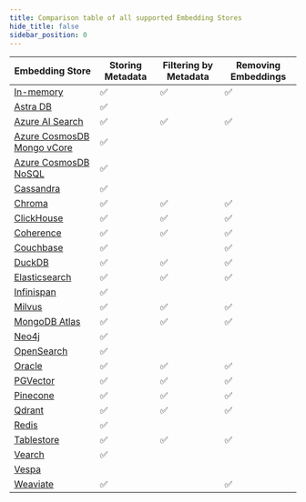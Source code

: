 ```yaml
---
title: Comparison table of all supported Embedding Stores
hide_title: false
sidebar_position: 0
---
```


| Embedding Store                                                                       | Storing Metadata | Filtering by Metadata      | Removing Embeddings |
|---------------------------------------------------------------------------------------|------------------|----------------------------|---------------------|
| [In-memory](/integrations/embedding-stores/in-memory)                                 | ✅                | ✅                          | ✅                   |
| [Astra DB](/integrations/embedding-stores/astra-db)                                   | ✅                |                            |                     |
| [Azure AI Search](/integrations/embedding-stores/azure-ai-search)                     | ✅                | ✅                          | ✅                   |
| [Azure CosmosDB Mongo vCore](/integrations/embedding-stores/azure-cosmos-mongo-vcore) | ✅                |                            |                     |
| [Azure CosmosDB NoSQL](/integrations/embedding-stores/azure-cosmos-nosql)             | ✅                |                            |                     |
| [Cassandra](/integrations/embedding-stores/cassandra)                                 | ✅                |                            |                     |
| [Chroma](/integrations/embedding-stores/chroma)                                       | ✅                | ✅                          | ✅                   |
| [ClickHouse](/integrations/embedding-stores/clickhouse)                               | ✅                | ✅                          | ✅                   |
| [Coherence](/integrations/embedding-stores/coherence)                                 | ✅                | ✅                          | ✅                   |
| [Couchbase](/integrations/embedding-stores/couchbase)                                 | ✅                |                            | ✅                   |
| [DuckDB](/integrations/embedding-stores/duckdb)                                       | ✅                | ✅                          | ✅                   |
| [Elasticsearch](/integrations/embedding-stores/elasticsearch)                         | ✅                | ✅                          | ✅                   |
| [Infinispan](/integrations/embedding-stores/infinispan)                               | ✅                |                            |                     |
| [Milvus](/integrations/embedding-stores/milvus)                                       | ✅                | ✅                          | ✅                   |
| [MongoDB Atlas](/integrations/embedding-stores/mongodb-atlas)                         | ✅                | ✅                          | ✅                   |
| [Neo4j](/integrations/embedding-stores/neo4j)                                         | ✅                |                            |                     |
| [OpenSearch](/integrations/embedding-stores/opensearch)                               | ✅                |                            |                     |
| [Oracle](/integrations/embedding-stores/oracle)                                       | ✅                | ✅                          | ✅                   |
| [PGVector](/integrations/embedding-stores/pgvector)                                   | ✅                | ✅                          | ✅                   |
| [Pinecone](/integrations/embedding-stores/pinecone)                                   | ✅                | ✅                          | ✅                   |
| [Qdrant](/integrations/embedding-stores/qdrant)                                       | ✅                | ✅                          | ✅                   |
| [Redis](/integrations/embedding-stores/redis)                                         | ✅                |                            |                     |
| [Tablestore](/integrations/embedding-stores/tablestore)                               | ✅                | ✅                          | ✅                   |
| [Vearch](/integrations/embedding-stores/vearch)                                       | ✅                |                            |                     |
| [Vespa](/integrations/embedding-stores/vespa)                                         |                  |                            |                     |
| [Weaviate](/integrations/embedding-stores/weaviate)                                   | ✅                |                            | ✅                   |
